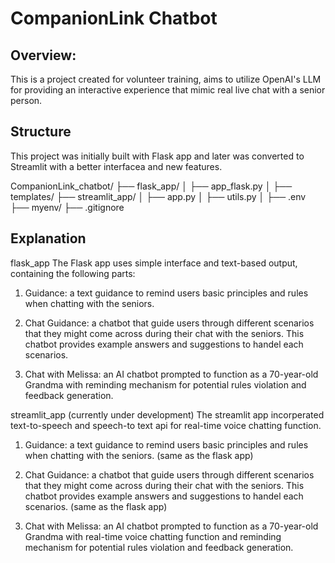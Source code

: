 # CompanionLink Chatbot

## Overview:
  This is a project created for volunteer training, aims to utilize OpenAI's LLM for providing an interactive experience that mimic real live chat with a senior person.

## Structure
  This project was initially built with Flask app and later was converted to Streamlit with a better interfacea and new features. 

CompanionLink_chatbot/
├── flask_app/
│   ├── app_flask.py
│   ├── templates/
├── streamlit_app/
│   ├── app.py
│   ├── utils.py
│   ├── .env
├── myenv/
├── .gitignore
    
## Explanation
  flask_app
  The Flask app uses simple interface and text-based output, containing the following parts:

  1. Guidance: a text guidance to remind users basic principles and rules when chatting with the seniors.

  2. Chat Guidance: a chatbot that guide users through different scenarios that they might come across during their chat with the seniors. This chatbot provides example answers and suggestions to handel each scenarios.

  3. Chat with Melissa: an AI chatbot prompted to function as a 70-year-old Grandma with reminding mechanism for potential rules violation and feedback generation.

 streamlit_app (currently under development)
 The streamlit app incorperated text-to-speech and speech-to text api for real-time voice chatting function.

  1. Guidance: a text guidance to remind users basic principles and rules when chatting with the seniors. (same as the flask app)

  2. Chat Guidance: a chatbot that guide users through different scenarios that they might come across during their chat with the seniors. This chatbot provides example answers and suggestions to handel each scenarios. (same as the flask app)

  3. Chat with Melissa: an AI chatbot prompted to function as a 70-year-old Grandma with real-time voice chatting function and reminding mechanism for potential rules violation and feedback generation.
